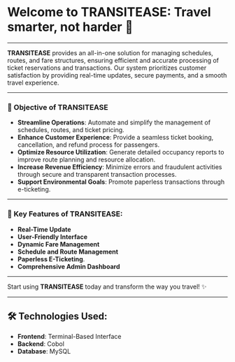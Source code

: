 # Welcome to **TRANSITEASE**: Travel smarter, not harder 🎫

---

**TRANSITEASE** provides an all-in-one solution for managing schedules, routes, and fare structures, ensuring efficient and accurate processing of ticket reservations and transactions. Our system prioritizes customer satisfaction by providing real-time updates, secure payments, and a smooth travel experience.

---

### 🌟 Objective of **TRANSITEASE**
- **Streamline Operations**: Automate and simplify the management of schedules, routes, and ticket pricing.
- **Enhance Customer Experience**: Provide a seamless ticket booking, cancellation, and refund process for passengers.
- **Optimize Resource Utilization**: Generate detailed occupancy reports to improve route planning and resource allocation.
- **Increase Revenue Efficiency**: Minimize errors and fraudulent activities through secure and transparent transaction processes.
- **Support Environmental Goals**: Promote paperless transactions through e-ticketing.

---

### 🔑 Key Features of **TRANSITEASE**:
- **Real-Time Update**
- **User-Friendly Interface**
- **Dynamic Fare Management**
- **Schedule and Route Management**
- **Paperless E-Ticketing**.
- **Comprehensive Admin Dashboard**

---

Start using **TRANSITEASE** today and transform the way you travel! ✨

---

## 🛠️ Technologies Used:
- **Frontend**: Terminal-Based Interface
- **Backend**: Cobol
- **Database**: MySQL

